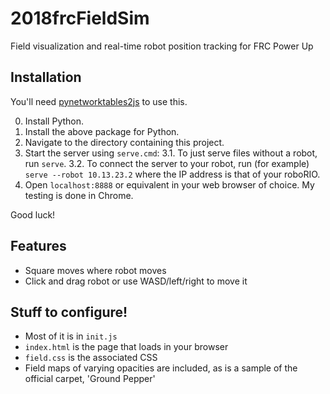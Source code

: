 # 2018frcFieldSim
Field visualization and real-time robot position tracking for FRC Power Up

## Installation
You'll need [pynetworktables2js](https://github.com/robotpy/pynetworktables2js) to use this.

0. Install Python.
1. Install the above package for Python.
2. Navigate to the directory containing this project.
3. Start the server using `serve.cmd`:
3.1. To just serve files without a robot, run `serve`.
3.2. To connect the server to your robot, run (for example) `serve --robot 10.13.23.2` where the IP address is that of your roboRIO.
4. Open `localhost:8888` or equivalent in your web browser of choice. My testing is done in Chrome.

Good luck!

## Features
* Square moves where robot moves
* Click and drag robot or use WASD/left/right to move it

## Stuff to configure!
* Most of it is in `init.js`
* `index.html` is the page that loads in your browser
* `field.css` is the associated CSS
* Field maps of varying opacities are included, as is a sample of the official carpet, 'Ground Pepper'
